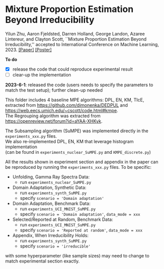 # Mixture Proportion Estimation Beyond Irreducibility

Yilun Zhu, Aaron Fjeldsted, Darren Holland, George Landon, Azaree Lintereur, and Clayton Scott, ``Mixture Proportion Estimation Beyond Irreducibility,'' accepted to International Conference on Machine Learning, 2023.
[[Paper]](https://arxiv.org/abs/2306.01253) [[Poster]](https://drive.google.com/file/d/1qqqi_Hvpa7LY5tLT1xgi2ts5NlspZODp/view?usp=sharing)

**To do**
- [x] release the code that could reproduce experimental result
- [ ] clear-up the implementation

**2023-6-1**: released the code (users needs to specify the parameters to match the test setup); further clean-up needed 

This folder includes 4 baseline MPE algorithms: DPL, EN, KM, TIcE, \
extracted from https://github.com/dimonenka/DEDPUL and https://web.eecs.umich.edu/~cscott/code.html#kmpe. \
The Regrouping algorithm was extracted from https://openreview.net/forum?id=aYAA-XHKyk.

The Subsampling algorithm (SuMPE) was implemented directly in the `experiments_xxx.py` files. \
We also re-implemented DPL, EN, KM that leverage histogram implementation \
(can be found in `experiments_nuclear_SuMPE.py` and `KMPE_discrete.py`)

All the results shown in experiment section and appendix in the paper can be reproduced by running the `experiments_xxx.py` files. 
To be specific:
- Unfolding, Gamma Ray Spectra Data: 
  - run `experiments_nuclear_SuMPE.py`
- Domain Adaptation, Synthetic Data: 
  - run `experiments_synth_SuMPE.py`
  - specify `scenario = 'Domain adaptation'`
- Domain Adaptation, Benchmark Data: 
  - run `experiments_UCI_MNIST_SuMPE.py`
  - specify `scenario = 'Domain adaptation'`, `data_mode = xxx`
- Selected/Reported at Random, Benchmark Data: 
  - run `experiments_UCI_MNIST_SuMPE.py`
  - specify `scenario = 'Reported at random'`, `data_mode = xxx`
- Appendix, When Irreducibility Holds: 
  - run `experiments_synth_SuMPE.py`
  - specify `scenario = 'irreducible'`

with some hyperparameter (like sample sizes) may need to change to match experimental section exactly.
